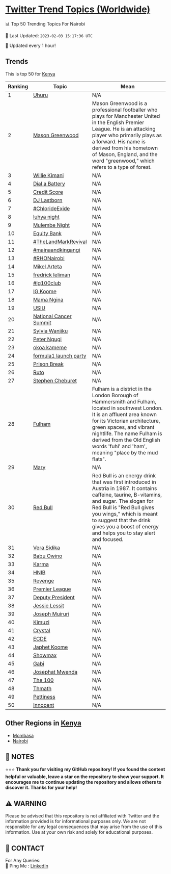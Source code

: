 [Twitter Trend Topics (Worldwide)](https://github.com/ErcinDedeoglu/Twitter-Trend-Topics)
==========


📊 Top 50 Trending Topics For Nairobi

📆 Last Updated: `2023-02-03 15:17:36 UTC`

🔧 Updated every 1 hour!


## Trends

This is top 50 for [Kenya](</Kenya>)

| Ranking | Topic | Mean |
| ------- | ------------ | ------------ |
| 1 | [Uhuru](http://twitter.com/search?q=Uhuru) | N/A |
| 2 | [Mason Greenwood](http://twitter.com/search?q=Mason+Greenwood) | Mason Greenwood is a professional footballer who plays for Manchester United in the English Premier League. He is an attacking player who primarily plays as a forward. His name is derived from his hometown of Mason, England, and the word "greenwood," which refers to a type of forest. |
| 3 | [Willie Kimani](http://twitter.com/search?q=Willie+Kimani) | N/A |
| 4 | [Dial a Battery](http://twitter.com/search?q=Dial+a+Battery) | N/A |
| 5 | [Credit Score](http://twitter.com/search?q=Credit+Score) | N/A |
| 6 | [DJ Lastborn](http://twitter.com/search?q=DJ+Lastborn) | N/A |
| 7 | [#ChlorideExide](http://twitter.com/search?q=%23ChlorideExide) | N/A |
| 8 | [luhya night](http://twitter.com/search?q=luhya+night) | N/A |
| 9 | [Mulembe Night](http://twitter.com/search?q=Mulembe+Night) | N/A |
| 10 | [Equity Bank](http://twitter.com/search?q=Equity+Bank) | N/A |
| 11 | [#TheLandMarkRevival](http://twitter.com/search?q=%23TheLandMarkRevival) | N/A |
| 12 | [#mainaandkingangi](http://twitter.com/search?q=%23mainaandkingangi) | N/A |
| 13 | [#RHONairobi](http://twitter.com/search?q=%23RHONairobi) | N/A |
| 14 | [Mikel Arteta](http://twitter.com/search?q=Mikel+Arteta) | N/A |
| 15 | [fredrick leliman](http://twitter.com/search?q=fredrick+leliman) | N/A |
| 16 | [#lg100club](http://twitter.com/search?q=%23lg100club) | N/A |
| 17 | [IG Koome](http://twitter.com/search?q=IG+Koome) | N/A |
| 18 | [Mama Ngina](http://twitter.com/search?q=Mama+Ngina) | N/A |
| 19 | [USIU](http://twitter.com/search?q=USIU) | N/A |
| 20 | [National Cancer Summit](http://twitter.com/search?q=National+Cancer+Summit) | N/A |
| 21 | [Sylvia Wanjiku](http://twitter.com/search?q=Sylvia+Wanjiku) | N/A |
| 22 | [Peter Ngugi](http://twitter.com/search?q=Peter+Ngugi) | N/A |
| 23 | [okoa kameme](http://twitter.com/search?q=okoa+kameme) | N/A |
| 24 | [formula1 launch party](http://twitter.com/search?q=formula1+launch+party) | N/A |
| 25 | [Prison Break](http://twitter.com/search?q=Prison+Break) | N/A |
| 26 | [Ruto](http://twitter.com/search?q=Ruto) | N/A |
| 27 | [Stephen Cheburet](http://twitter.com/search?q=Stephen+Cheburet) | N/A |
| 28 | [Fulham](http://twitter.com/search?q=Fulham) | Fulham is a district in the London Borough of Hammersmith and Fulham, located in southwest London. It is an affluent area known for its Victorian architecture, green spaces, and vibrant nightlife. The name Fulham is derived from the Old English words 'fuhl' and 'ham', meaning "place by the mud flats". |
| 29 | [Mary](http://twitter.com/search?q=Mary) | N/A |
| 30 | [Red Bull](http://twitter.com/search?q=Red+Bull) | Red Bull is an energy drink that was first introduced in Austria in 1987. It contains caffeine, taurine, B-vitamins, and sugar. The slogan for Red Bull is "Red Bull gives you wings," which is meant to suggest that the drink gives you a boost of energy and helps you to stay alert and focused. |
| 31 | [Vera Sidika](http://twitter.com/search?q=Vera+Sidika) | N/A |
| 32 | [Babu Owino](http://twitter.com/search?q=Babu+Owino) | N/A |
| 33 | [Karma](http://twitter.com/search?q=Karma) | N/A |
| 34 | [HNIB](http://twitter.com/search?q=HNIB) | N/A |
| 35 | [Revenge](http://twitter.com/search?q=Revenge) | N/A |
| 36 | [Premier League](http://twitter.com/search?q=Premier+League) | N/A |
| 37 | [Deputy President](http://twitter.com/search?q=Deputy+President) | N/A |
| 38 | [Jessie Lessit](http://twitter.com/search?q=Jessie+Lessit) | N/A |
| 39 | [Joseph Muiruri](http://twitter.com/search?q=Joseph+Muiruri) | N/A |
| 40 | [Kimuzi](http://twitter.com/search?q=Kimuzi) | N/A |
| 41 | [Crystal](http://twitter.com/search?q=Crystal) | N/A |
| 42 | [ECDE](http://twitter.com/search?q=ECDE) | N/A |
| 43 | [Japhet Koome](http://twitter.com/search?q=Japhet+Koome) | N/A |
| 44 | [Showmax](http://twitter.com/search?q=Showmax) | N/A |
| 45 | [Gabi](http://twitter.com/search?q=Gabi) | N/A |
| 46 | [Josephat Mwenda](http://twitter.com/search?q=Josephat+Mwenda) | N/A |
| 47 | [The 100](http://twitter.com/search?q=The+100) | N/A |
| 48 | [Thmath](http://twitter.com/search?q=Thmath) | N/A |
| 49 | [Pettiness](http://twitter.com/search?q=Pettiness) | N/A |
| 50 | [Innocent](http://twitter.com/search?q=Innocent) | N/A |



## Other Regions in [Kenya](</Kenya>)

* [Mombasa](</Kenya/Mombasa.md>)
* [Nairobi](</Kenya/Nairobi.md>)



## 📝 NOTES

⭐⭐⭐ **Thank you for visiting my GitHub repository! If you found the content helpful or valuable, leave a star on the repository to show your support. It encourages me to continue updating the repository and allows others to discover it. Thanks for your help!**


## ⚠️ WARNING

Please be advised that this repository is not affiliated with Twitter and the information provided is for informational purposes only. We are not responsible for any legal consequences that may arise from the use of this information. Use at your own risk and solely for educational purposes.


## 📨 CONTACT

 For Any Queries:  
            🏓 Ping Me : [LinkedIn](https://www.linkedin.com/in/ercindedeoglu/)
